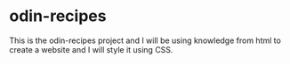 # odin-recipes

This is the odin-recipes project and I will be using knowledge from html to create a website and I will style it using CSS.
